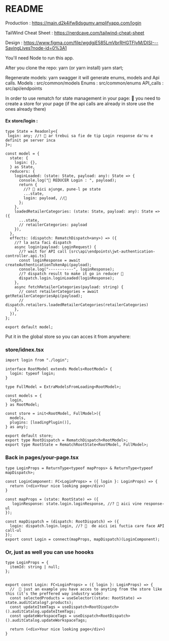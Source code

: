 # README #

Production : https://main.d2k4ifw8dsgumv.amplifyapp.com/login

TailWind Cheat Sheet : https://nerdcave.com/tailwind-cheat-sheet

Design : https://www.figma.com/file/wgdgjE585LmVbrRHGTFIyM/DISI---SavingLives?node-id=0%3A1

You'll need Node to run this app.

After you clone the repo:
  yarn (or yarn install)
  yarn start;

Regenerate models: yarn swagger
 it will generate enums, models and Api calls.
 Models : src/common/models
 Enums : src/common/enums
 API_calls : src/api/endpoints
 
 In order to use rematch for state management in your page:
    🍎 you need to create a store for your page (if the api calls are already in store use the ones already there)
#### Ex store/login : 
```
type State = Readonly<{
 login: any; //! 🤖 ar trebui sa fie de tip Login response da'nu e definit pe server inca
}>;
        
const model = {
  state: {
    login: {},
  } as State,
  reducers: {
    loginLoaded: (state: State, payload: any): State => {
      console.log("📅 REDUCER Login : ", payload);
      return {
        //? 🍎 aici ajunge, pune-l pe state
        ...state,
        login: payload, //🍏
      };
    },
    loadedRetailerCategories: (state: State, payload: any): State => ({
      ...state,
      // retailerCategories: payload
    }),
  },
  effects: (dispatch: RematchDispatch<any>) => ({
    //? la asta faci dispatch
    async login(payload: LoginRequest) {
      //? wait for API call [src\api\endpoints\jwt-authentication-controller.api.ts]
      const loginResponse = await createAuthenticationTokenApi(payload);
      console.log("-----------", loginResponse);
      //? dispatch result to make it go in reducer 🍎
      dispatch.login.loginLoaded(loginResponse);
    },
    async fetchRetailerCategories(payload: string) {
      // const retailerCategories = await getRetailerCategoriesApi(payload);
      // dispatch.retailers.loadedRetailerCategories(retailerCategories)
    },
  }),
};

export default model;
```

Put it in the global store so you can acces it from anywhere:
### store/idnex.tsx

```
import login from "./login";

interface RootModel extends Models<RootModel> {
  login: typeof login;
}

type FullModel = ExtraModelsFromLoading<RootModel>;

const models = {
  login,
} as RootModel;

const store = init<RootModel, FullModel>({
  models,
  plugins: [loadingPlugin()],
} as any);

export default store;
export type RootDispatch = RematchDispatch<RootModel>;
export type RootState = RematchRootState<RootModel, FullModel>;
```

### Back in pages/your-page.tsx
```
type LoginProps = ReturnType<typeof mapProps> & ReturnType<typeof mapDispatch>;

const LoginComponent: FC<LoginProps> = ({ login }: LoginProps) => {
  return (<div>Your nice looking page</div>)
}

const mapProps = (state: RootState) => ({
   loginResponse: state.login.loginResponse, //? 🍏 aici vine response-ul
});

const mapDispatch = (dispatch: RootDispatch) => ({
  login: dispatch.login.login, //? 🍎  de aici iei fuctia care face API call-ul
});
export const Login = connect(mapProps, mapDispatch)(LoginComponent);
```

### Or, just as well you can use hoooks


```
type LoginProps = {
  itemId: string | null;
};


export const Login: FC<LoginProps> = ({ login }: LoginProps) => {
  //  🍎 just an example you have acces to anyting from the store like this (it's the preffered way industry wide)
  const selectedProducts = useSelector((state: RootState) => state.auditCatalog?.products);
  const updateItemTags = useDispatch<RootDispatch>().auditCatalog.updateItemTags;
  const updateWorkspaceTags = useDispatch<RootDispatch>().auditCatalog.updateWorkspaceTags;

  return (<div>Your nice looking page</div>)
}

```


        
      
